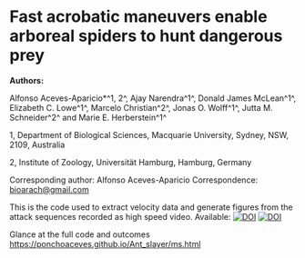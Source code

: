 # Fast acrobatic maneuvers enable arboreal spiders to hunt dangerous prey

**Authors:**

Alfonso Aceves-Aparicio\*^1, 2^, Ajay Narendra^1^, Donald James McLean^1^, Elizabeth C. Lowe^1^, Marcelo Christian^2^, Jonas O. Wolff^1^, Jutta M. Schneider^2^ and Marie E. Herberstein^1^

1, Department of Biological Sciences, Macquarie University, Sydney, NSW, 2109, Australia

2, Institute of Zoology, Universität Hamburg, Hamburg, Germany   
  
Corresponding author: Alfonso Aceves-Aparicio Correspondence: [bioarach\@gmail.com](mailto:bioarach@gmail.com)

This is the code used to extract velocity data and generate figures from the attack sequences recorded as high speed video.
Available:
[![DOI](https://zenodo.org/badge/354425741.svg)](https://zenodo.org/badge/latestdoi/354425741)
[![DOI](https://zenodo.org/badge/364744129.svg)](https://zenodo.org/badge/latestdoi/364744129)




Glance at the full code and outcomes https://ponchoaceves.github.io/Ant_slayer/ms.html
